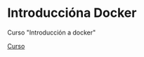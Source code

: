 # Introduccióna  Docker
Curso "Introducción a  docker"

[Curso](https://reinaldoca.github.io/curso_docker_2021)
